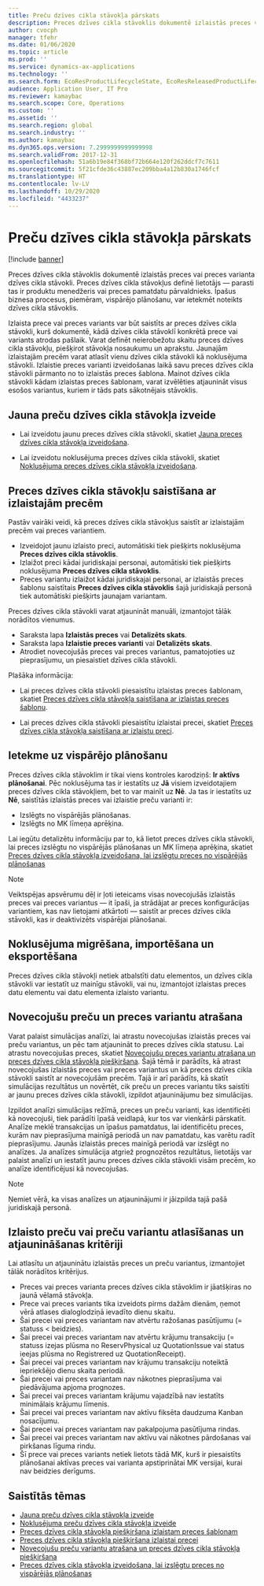 ```yaml
---
title: Preču dzīves cikla stāvokļa pārskats
description: Preces dzīves cikla stāvoklis dokumentē izlaistās preces vai preces varianta dzīves cikla stāvokli.
author: cvocph
manager: tfehr
ms.date: 01/06/2020
ms.topic: article
ms.prod: ''
ms.service: dynamics-ax-applications
ms.technology: ''
ms.search.form: EcoResProductLifecycleState, EcoResReleasedProductLifecycleStateChanges
audience: Application User, IT Pro
ms.reviewer: kamaybac
ms.search.scope: Core, Operations
ms.custom: ''
ms.assetid: ''
ms.search.region: global
ms.search.industry: ''
ms.author: kamaybac
ms.dyn365.ops.version: 7.2999999999999998
ms.search.validFrom: 2017-12-31
ms.openlocfilehash: 51a6b19e84f368bf72b664e120f262ddcf7c7611
ms.sourcegitcommit: 5f21cfde36c43887ec209bba4a12b830a1746fcf
ms.translationtype: HT
ms.contentlocale: lv-LV
ms.lasthandoff: 10/29/2020
ms.locfileid: "4433237"
---
```

# <a name="product-lifecycle-state-overview"></a>Preču dzīves cikla stāvokļa pārskats

[!include [banner](../includes/banner.md)]

Preces dzīves cikla stāvoklis dokumentē izlaistās preces vai preces varianta dzīves cikla stāvokli. Preces dzīves cikla stāvokļus definē lietotājs — parasti tas ir produktu menedžeris vai preces pamatdatu pārvaldnieks. Īpašus biznesa procesus, piemēram, vispārējo plānošanu, var ietekmēt noteikts dzīves cikla stāvoklis.

Izlaista prece vai preces variants var būt saistīts ar preces dzīves cikla stāvokli, kurš dokumentē, kādā dzīves cikla stāvoklī konkrētā prece vai variants atrodas pašlaik. Varat definēt neierobežotu skaitu preces dzīves cikla stāvokļu, piešķirot stāvokļa nosaukumu un aprakstu. Jaunajām izlaistajām precēm varat atlasīt vienu dzīves cikla stāvokli kā noklusējuma stāvokli. Izlaistie preces varianti izveidošanas laikā savu preces dzīves cikla stāvokli pārmanto no to izlaistās preces šablona. Mainot dzīves cikla stāvokli kādam izlaistas preces šablonam, varat izvēlēties atjaunināt visus esošos variantus, kuriem ir tāds pats sākotnējais stāvoklis.  

## <a name="create-a-new-product-lifecycle-state"></a>Jauna preču dzīves cikla stāvokļa izveide

- Lai izveidotu jaunu preces dzīves cikla stāvokli, skatiet [Jauna preces dzīves cikla stāvokļa izveidošana](tasks/new-product-lifecycle-state.md).

- Lai izveidotu noklusējuma preces dzīves cikla stāvokli, skatiet [Noklusējuma preces dzīves cikla stāvokļa izveidošana](tasks/default-product-lifecycle-state.md).

## <a name="associate-product-lifecycle-states-to-released-products"></a>Preces dzīves cikla stāvokļu saistīšana ar izlaistajām precēm  

Pastāv vairāki veidi, kā preces dzīves cikla stāvokļus saistīt ar izlaistajām precēm vai preces variantiem.

- Izveidojot jaunu izlaisto preci, automātiski tiek piešķirts noklusējuma **Preces dzīves cikla stāvoklis**.
- Izlaižot preci kādai juridiskajai personai, automātiski tiek piešķirts noklusējuma **Preces dzīves cikla stāvoklis**.
- Preces variantu izlaižot kādai juridiskajai personai, ar izlaistās preces šablonu saistītais **Preces dzīves cikla stāvoklis** šajā juridiskajā personā tiek automātiski piešķirts jaunajam variantam.

Preces dzīves cikla stāvokli varat atjaunināt manuāli, izmantojot tālāk norādītos vienumus.

- Saraksta lapa **Izlaistās preces** vai **Detalizēts skats**.
- Saraksta lapa **Izlaistie preces varianti** vai **Detalizēts skats**.
- Atrodiet novecojušās preces vai preces variantus, pamatojoties uz pieprasījumu, un piesaistiet dzīves cikla stāvokli.  

Plašāka informācija:

- Lai preces dzīves cikla stāvokli piesaistītu izlaistas preces šablonam, skatiet [Preces dzīves cikla stāvokļa saistīšana ar izlaistas preces šablonu](tasks/product-lifecycle-state-released-product-master.md).

- Lai preces dzīves cikla stāvokli piesaistītu izlaistai precei, skatiet [Preces dzīves cikla stāvokļa saistīšana ar izlaistu preci](tasks/product-lifecycle-state-released-product.md).

## <a name="impact-on-master-planning"></a>Ietekme uz vispārējo plānošanu

Preces dzīves cikla stāvoklim ir tikai viens kontroles karodziņš: **Ir aktīvs plānošanai**. Pēc noklusējuma tas ir iestatīts uz **Jā** visiem izveidotajiem preces dzīves cikla stāvokļiem, bet to var mainīt uz **Nē**. Ja tas ir iestatīts uz **Nē**, saistītās izlaistās preces vai izlaistie preču varianti ir:

- Izslēgts no vispārējās plānošanas.
- Izslēgts no MK līmeņa aprēķina.

Lai iegūtu detalizētu informāciju par to, kā lietot preces dzīves cikla stāvokli, lai preces izslēgtu no vispārējās plānošanas un MK līmeņa aprēķina, skatiet [Preces dzīves cikla stāvokļa izveidošana, lai izslēgtu preces no vispārējās plānošanas](tasks/exclude-products-master-planning.md)

> [!NOTE]
> Veiktspējas apsvērumu dēļ ir ļoti ieteicams visas novecojušās izlaistās preces vai preces variantus — it īpaši, ja strādājat ar preces konfigurācijas variantiem, kas nav lietojami atkārtoti — saistīt ar preces dzīves cikla stāvokli, kas ir deaktivizēts vispārējai plānošanai.  

## <a name="default-migration-import-and-export"></a>Noklusējuma migrēšana, importēšana un eksportēšana

Preces dzīves cikla stāvokļi netiek atbalstīti datu elementos, un dzīves cikla stāvokli var iestatīt uz mainīgu stāvokli, vai nu, izmantojot izlaistas preces datu elementu vai datu elementa izlaisto variantu.

## <a name="find-obsolete-products-and-products-variants"></a>Novecojušu preču un preces variantu atrašana

Varat palaist simulācijas analīzi, lai atrastu novecojušas izlaistās preces vai preču variantus, un pēc tam atjaunināt to preces dzīves cikla statusu. Lai atrastu novecojušas preces, skatiet [Novecojušu preces variantu atrašana un preces dzīves cikla stāvokļa piešķiršana](tasks/obsolete-product-variants.md). Šajā tēmā ir parādīts, kā atrast novecojušas izlaistās preces vai preces variantus un kā preces dzīves cikla stāvokli saistīt ar novecojušām precēm. Tajā ir arī parādīts, kā skatīt simulācijas rezultātus un novērtēt, cik preču un preces variantu tiks saistīti ar jaunu preces dzīves cikla stāvokli, izpildot atjauninājumu bez simulācijas.  

Izpildot analīzi simulācijas režīmā, preces un preču varianti, kas identificēti kā novecojuši, tiek parādīti īpašā veidlapā, kur tos var vienkārši pārskatīt. Analīze meklē transakcijas un īpašus pamatdatus, lai identificētu preces, kurām nav pieprasījuma mainīgā periodā un nav pamatdatu, kas varētu radīt pieprasījumu. Jaunās izlaistās preces mainīgā periodā var izslēgt no analīzes. Ja analīzes simulācija atgriež prognozētos rezultātus, lietotājs var palaist analīzi un iestatīt jaunu preces dzīves cikla stāvokli visām precēm, ko analīze identificējusi kā novecojušas.  

> [!NOTE]
> Ņemiet vērā, ka visas analīzes un atjauninājumi ir jāizpilda tajā pašā juridiskajā personā.  

## <a name="criteria-to-select-and-update-released-products-or-product-variants"></a>Izlaisto preču vai preču variantu atlasīšanas un atjaunināšanas kritēriji

Lai atlasītu un atjauninātu izlaistās preces un preču variantus, izmantojiet tālāk norādītos kritērijus.

- Preces vai preces varianta preces dzīves cikla stāvoklim ir jāatšķiras no jaunā vēlamā stāvokļa.
- Prece vai preces variants tika izveidots pirms dažām dienām, ņemot vērā atlases dialoglodziņā ievadīto dienu skaitu.
- Šai precei vai preces variantam nav atvērtu ražošanas pasūtījumu (= statuss < beidzies).
- Šai precei vai preces variantam nav atvērtu krājumu transakciju (= statuss izejas plūsma no ReservPhysical uz QuotationIssue vai status ieejas plūsma no Registrered uz QuotationReceipt).
- Šai precei vai preces variantam nav krājumu transakciju noteiktā iepriekšējo dienu skaita periodā.
- Šai precei vai preces variantam nav nākotnes pieprasījuma vai piedāvājuma apjoma prognozes.  
- Šai precei vai preces variantam krājumu vajadzībā nav iestatīts minimālais krājumu līmenis.
- Šai precei vai preces variantam nav aktīvu fiksēta daudzuma Kanban nosacījumu.  
- Šai precei vai preces variantam nav pakalpojuma pasūtījuma rindas.
- Šai precei vai preces variantam nav aktīvu vai nākotnes pārdošanas vai pirkšanas līguma rindu.
- Šī prece vai preces variants netiek lietots tādā MK, kurš ir piesaistīts plānošanai aktīvas preces vai varianta apstiprinātai MK versijai, kurai nav beidzies derīgums.

## <a name="related-topics"></a>Saistītās tēmas

- [Jauna preču dzīves cikla stāvokļa izveide](tasks/new-product-lifecycle-state.md)
- [Noklusējuma preču dzīves cikla stāvokļa izveide](tasks/default-product-lifecycle-state.md)
- [Preces dzīves cikla stāvokļa piešķiršana izlaistam preces šablonam](tasks/product-lifecycle-state-released-product-master.md)
- [Preces dzīves cikla stāvokļa piešķiršana izlaistai precei](tasks/product-lifecycle-state-released-product.md)
- [Novecojušu preču variantu atrašana un preces dzīves cikla stāvokļa piešķiršana](tasks/obsolete-product-variants.md)
- [Preces dzīves cikla stāvokļa izveidošana, lai izslēgtu preces no vispārējās plānošanas](tasks/exclude-products-master-planning.md)
